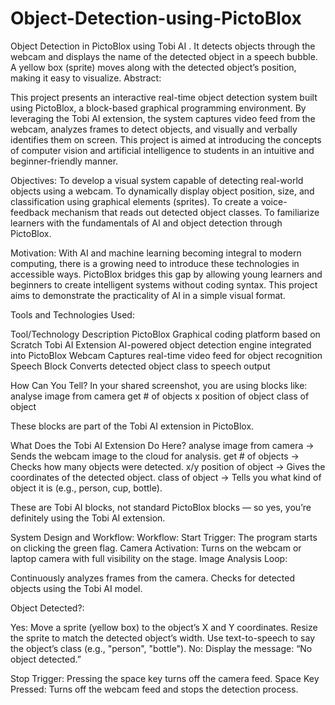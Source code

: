 # Object-Detection-using-PictoBlox
Object Detection in PictoBlox using Tobi AI . It detects objects through the webcam and displays the name of the detected object in a speech bubble. A yellow box (sprite) moves along with the detected object’s position, making it easy to visualize. 
Abstract:


This project presents an interactive real-time object detection system built using PictoBlox, a block-based graphical programming environment. By leveraging the Tobi AI extension, the system captures video feed from the webcam, analyzes frames to detect objects, and visually and verbally identifies them on screen. This project is aimed at introducing the concepts of computer vision and artificial intelligence to students in an intuitive and beginner-friendly manner.


Objectives:
To develop a visual system capable of detecting real-world objects using a webcam.
To dynamically display object position, size, and classification using graphical elements (sprites).
To create a voice-feedback mechanism that reads out detected object classes.
To familiarize learners with the fundamentals of AI and object detection through PictoBlox.

Motivation:
With AI and machine learning becoming integral to modern computing, there is a growing need to introduce these technologies in accessible ways. PictoBlox bridges this gap by allowing young learners and beginners to create intelligent systems without coding syntax. This project aims to demonstrate the practicality of AI in a simple visual format.

Tools and Technologies Used:


Tool/Technology
Description
PictoBlox
Graphical coding platform based on Scratch
Tobi AI Extension
AI-powered object detection engine integrated into PictoBlox
Webcam
Captures real-time video feed for object recognition
Speech Block
Converts detected object class to speech output






How Can You Tell?
In your shared screenshot, you are using blocks like:
analyse image from camera
get # of objects
x position of object
class of object


These blocks are part of the Tobi AI extension in PictoBlox.

 What Does the Tobi AI Extension Do Here?
analyse image from camera → Sends the webcam image to the cloud for analysis.
get # of objects → Checks how many objects were detected.
x/y position of object → Gives the coordinates of the detected object.
class of object → Tells you what kind of object it is (e.g., person, cup, bottle).


These are Tobi AI blocks, not standard PictoBlox blocks — so yes, you’re definitely using the Tobi AI extension.









System Design and Workflow:
Workflow:
Start Trigger: The program starts on clicking the green flag.
Camera Activation: Turns on the webcam or laptop camera  with full visibility on the stage.
Image Analysis Loop:


Continuously analyzes frames from the camera.
Checks for detected objects using the Tobi AI model.


Object Detected?:


Yes:
Move a sprite (yellow box) to the object’s X and Y coordinates.
Resize the sprite to match the detected object’s width.
Use text-to-speech to say the object’s class (e.g., "person", "bottle").
No:
Display the message: “No object detected.”


Stop Trigger: Pressing the space key turns off the camera feed.
Space Key Pressed:
Turns off the webcam feed and stops the detection process.

